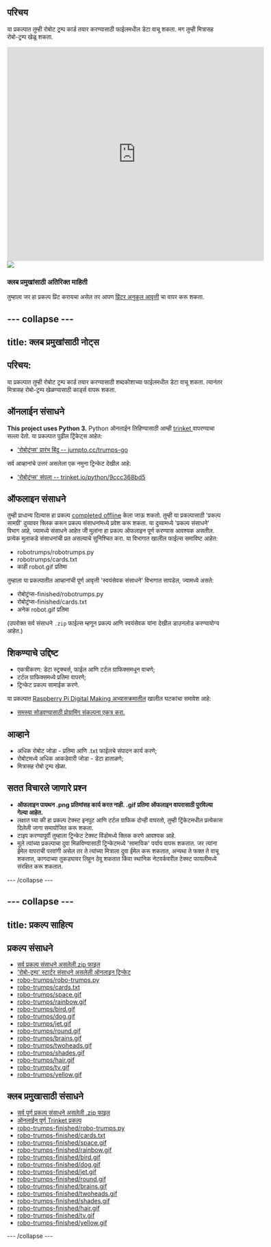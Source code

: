 ## परिचय

या प्रकल्पात तुम्ही रोबोट ट्रम्प कार्ड तयार करण्यासाठी फाईलमधील डेटा वाचू शकता. मग तुम्ही मित्रासह रोबो-ट्रम्प खेळू शकता.

<div class="trinket">
  <iframe src="https://trinket.io/embed/python/9ccc368bd5?outputOnly=true&start=result" width="600" height="500" frameborder="0" marginwidth="0" marginheight="0" allowfullscreen>
  </iframe>
  <img src="प्रतिमा/robotrumps-finished.png">
</div>

### क्लब प्रमुखांसाठी अतिरिक्त माहिती

तुम्हाला जर हा प्रकल्प प्रिंट करायचा असेल तर आपण [प्रिंटर अनुकूल आवृत्ती](https://projects.raspberrypi.org/en/projects/robo-trumps/print) चा वापर करू शकता.

## \--- collapse \---

## title: क्लब प्रमुखांसाठी नोट्स

## परिचय:

या प्रकल्पात तुम्ही रोबोट ट्रम्प कार्ड तयार करण्यासाठी शब्दकोशाच्या फाईलमधील डेटा वाचू शकता. त्यानंतर मित्रासह रोबो-ट्रम्प खेळण्यासाठी कार्ड्स वापरू शकता.

## ऑनलाईन संसाधने

**This project uses Python 3.** Python ऑनलाईन लिहिण्यासाठी आम्ही [ trinket ](https://trinket.io/)वापरण्याचा सल्ला देतो. या प्रकल्पात पुढील ट्रिंकेट्स आहेत:

* ['रोबोट्रंप्स' प्रारंभ बिंदू -- jumpto.cc/trumps-go](http://jumpto.cc/trumps-go)

सर्व आव्हानांचे उत्तरं असलेला एक नमुना ट्रिन्केट देखील आहे:

* ['रोबोट्रंप्स' संपला -- trinket.io/python/9ccc368bd5](https://trinket.io/python/9ccc368bd5)

## ऑफलाइन संसाधने

तुम्ही प्राधान्य दिल्यास हा प्रकल्प [ completed offline](https://www.codeclubprojects.org/en-GB/resources/python-working-offline/) केला जाऊ शकतो. तुम्ही या प्रकल्पासाठी 'प्रकल्प सामग्री' दुव्यावर क्लिक करून प्रकल्प संसाधनांमध्ये प्रवेश करू शकता. या दुव्यामध्ये 'प्रकल्प संसाधने' विभाग आहे, ज्यामध्ये संसाधने आहेत जी मुलांना हा प्रकल्प ऑफलाइन पूर्ण करण्यास आवश्यक असतील. प्रत्येक मुलाकडे संसाधनांची प्रत असल्याचे सुनिश्चित करा. या विभागात खालील फाईल्स समाविष्ट आहेत:

* robotrumps/robotrumps.py
* robotrumps/cards.txt
* काही robot.gif प्रतिमा

तुम्हाला या प्रकल्पातील आव्हानांची पूर्ण आवृत्ती 'स्वयंसेवक संसाधने' विभागात सापडेल, ज्यामध्ये असते:

* रोबोट्रंप्स-finished/robotrumps.py
* रोबोट्रंप्स-finished/cards.txt
* अनेक robot.gif प्रतिमा

(उपरोक्त सर्व संसाधने `.zip` फाईल्स म्हणून प्रकल्प आणि स्वयंसेवक यांना देखील डाउनलोड करण्यायोग्य आहेत.)

## शिकण्याचे उद्दिष्ट

* एकत्रीकरण: डेटा स्ट्रक्चर्स, फाईल आणि टर्टल ग्राफिक्समधून वाचणे;
* टर्टल ग्राफिक्समध्ये प्रतिमा वापरणे;
* ट्रिन्केट प्रकल्प सामाईक करणे.

या प्रकल्पात [Raspberry Pi Digital Making अभ्यासक्रमातील](http://rpf.io/curriculum) खालील घटकांचा समावेश आहे:

* [समस्या सोडवण्यासाठी प्रोग्रामिंग संकल्पना एकत्र करा.](https://www.raspberrypi.org/curriculum/programming/builder)

## आव्हाने

* अधिक रोबोट जोडा - प्रतिमा आणि .txt फाईलचे संपादन कार्य करणे;
* रोबोटमध्ये अधिक आकडेवारी जोडा - डेटा हाताळणे;
* मित्रासह रोबो ट्रम्प खेळा.

## सतत विचारले जाणारे प्रश्न

* **ऑफलाइन पायथन .png प्रतिमांसह कार्य करत नाही. .gif प्रतिमा ऑफलाइन वापरासाठी पुरविल्या गेल्या आहेत.**
* लक्षात घ्या की हा प्रकल्प टेक्स्ट इनपुट आणि टर्टल ग्राफिक दोन्ही वापरतो, तुम्ही ट्रिंकेटमधील प्रत्येकास दिलेली जागा समायोजित करू शकता.
* टाइप करण्यापूर्वी तुम्हाला ट्रिन्केट टेक्स्ट विंडोमध्ये क्लिक करणे आवश्यक आहे.
* मुले त्यांच्या प्रकल्पाचा दुवा मिळविण्यासाठी ट्रिन्केटमध्ये 'सामायिक' पर्याय वापरू शकतात. जर त्यांना ईमेल वापराची परवांगी असेल तर ते त्यांच्या मित्राला दुवा ईमेल करू शकतात, अन्यथा ते फक्त ते वाचू शकतात, कागदाच्या तुकड्यावर लिहून ठेवू शकतात किंवा स्थानिक नेटवर्कवरील टेक्स्ट फायलीमध्ये संरक्षित करू शकतात.

\--- /collapse \---

## \--- collapse \---

## title: प्रकल्प साहित्य

## प्रकल्प संसाधने

* [सर्व प्रकल्प संसाधने असलेली.zip फाइल](resources/robo-trumps-project-resources.zip)
* ['रोबो-ट्रम्प' स्टार्टर संसाधने असलेली ऑनलाइन ट्रिन्केट](http://jumpto.cc/trumps-go)
* [robo-trumps/robo-trumps.py](resources/robo-trumps-robo-trumps.py)
* [robo-trumps/cards.txt](resources/robo-trumps-cards.txt)
* [robo-trumps/space.gif](resources/robo-trumps-space.gif)
* [robo-trumps/rainbow.gif](resources/robo-trumps-rainbow.gif)
* [robo-trumps/bird.gif](resources/robo-trumps-bird.gif)
* [robo-trumps/dog.gif](resources/robo-trumps-dog.gif)
* [robo-trumps/jet.gif](resources/robo-trumps-jet.gif)
* [robo-trumps/round.gif](resources/robo-trumps-round.gif)
* [robo-trumps/brains.gif](resources/robo-trumps-brains.gif)
* [robo-trumps/twoheads.gif](resources/robo-trumps-twoheads.gif)
* [robo-trumps/shades.gif](resources/robo-trumps-shades.gif)
* [robo-trumps/hair.gif](resources/robo-trumps-hair.gif)
* [robo-trumps/tv.gif](resources/robo-trumps-tv.gif)
* [robo-trumps/yellow.gif](resources/robo-trumps-yellow.gif)

## क्लब प्रमुखासाठी संसाधने

* [सर्व पूर्ण प्रकल्प संसाधने असलेली .zip फाइल](resources/robotrumps-volunteer-resources.zip)
* [ऑनलाईन पूर्ण Trinket प्रकल्प](https://trinket.io/python/9ccc368bd5)
* [robo-trumps-finished/robo-trumps.py](resources/robo-trumps-finished-robo-trumps.py)
* [robo-trumps-finished/cards.txt](resources/robo-trumps-finished-cards.txt)
* [robo-trumps-finished/space.gif](resources/robo-trumps-finished-space.gif)
* [robo-trumps-finished/rainbow.gif](resources/robo-trumps-finished-rainbow.gif)
* [robo-trumps-finished/bird.gif](resources/robo-trumps-finished-bird.gif)
* [robo-trumps-finished/dog.gif](resources/robo-trumps-finished-dog.gif)
* [robo-trumps-finished/jet.gif](resources/robo-trumps-finished-jet.gif)
* [robo-trumps-finished/round.gif](resources/robo-trumps-finished-round.gif)
* [robo-trumps-finished/brains.gif](resources/robo-trumps-finished-brains.gif)
* [robo-trumps-finished/twoheads.gif](resources/robo-trumps-finished-twoheads.gif)
* [robo-trumps-finished/shades.gif](resources/robo-trumps-finished-shades.gif)
* [robo-trumps-finished/hair.gif](resources/robo-trumps-finished-hair.gif)
* [robo-trumps-finished/tv.gif](resources/robo-trumps-finished-tv.gif)
* [robo-trumps-finished/yellow.gif](resources/robo-trumps-finished-yellow.gif)

\--- /collapse \---